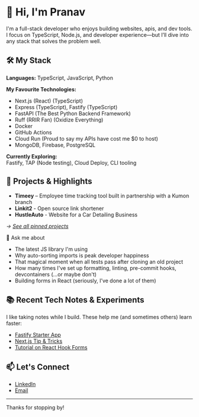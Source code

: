 # 👋 Hi, I'm Pranav

I'm a full-stack developer who enjoys building websites, apis, and dev tools. I focus on TypeScript, Node.js, and developer experience—but I’ll dive into any stack that solves the problem well.

## 🛠️ My Stack

**Languages:** TypeScript, JavaScript, Python

**My Favourite Technologies:**

- Next.js (React) (TypeScript)
- Express (TypeScript), Fastify (TypeScript)
- FastAPI (The Best Python Backend Framework)
- Ruff (RRIR Fan) (Oxidize Everything)
- Docker
- GitHub Actions
- Cloud Run (Proud to say my APIs have cost me $0 to host)
- MongoDB, Firebase, PostgreSQL

**Currently Exploring:**  
Fastify, TAP (Node testing), Cloud Deploy, CLI tooling

## 🔭 Projects & Highlights

- **Timeey** – Employee time tracking tool built in partnership with a Kumon branch
- **Linkit2** - Open source link shortener
- **HustleAuto** - Website for a Car Detailing Business

_→ [See all pinned projects](https://github.com/pranavb6)_

💬 Ask me about

- The latest JS library I'm using
- Why auto-sorting imports is peak developer happiness
- That magical moment when all tests pass after cloning an old project
- How many times I've set up formatting, linting, pre-commit hooks, devcontainers (...or maybe don't)
- Building forms in React (seriously, I’ve done a lot of them)

## 📚 Recent Tech Notes & Experiments

I like taking notes while I build. These help me (and sometimes others) learn faster:

- [Fastify Starter App](https://github.com/PranavB6/fastify-practice-app)
- [Next.js Tip & Tricks](https://github.com/PranavB6/nextjs-tips-and-tricks)
- [Tutorial on React Hook Forms](https://github.com/PranavB6/tutorials)

## 📫 Let's Connect

- [LinkedIn](https://www.linkedin.com/in/pranav-bodawala/)
- [Email](b.pranav.k@gmail.com)

---

Thanks for stopping by!

<!--
**PranavB6/PranavB6** is a ✨ _special_ ✨ repository because its `README.md` (this file) appears on your GitHub profile.

Here are some ideas to get you started:

- 🔭 I’m currently working on ...
- 🌱 I’m currently learning ...
- 👯 I’m looking to collaborate on ...
- 🤔 I’m looking for help with ...
- 💬 Ask me about ...
- 📫 How to reach me: ...
- 😄 Pronouns: ...
- ⚡ Fun fact: ...
-->
